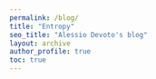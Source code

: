 ```yaml
---
permalink: /blog/
title: "Entropy"
seo_title: "Alessio Devoto's blog"
layout: archive
author_profile: true
toc: true
---
```




